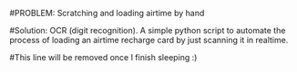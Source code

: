 #PROBLEM: Scratching and loading airtime by hand

#Solution: OCR (digit recognition).
A simple python script to automate the process of loading an airtime recharge card by just scanning it in realtime.

#This line will be removed once I finish sleeping :)
